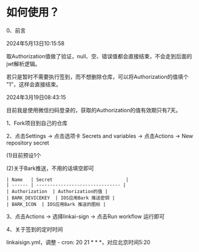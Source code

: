# 如何使用？ 

0、前言

2024年5月13日10:15:58

取Authorization值做了验证，null、空、错误值都会直接结束，不会走到后面的jwt解析逻辑。

若只是暂时不需要执行签到，而不想删除仓库，可以将Authorization的值填个 "1"，这样会直接结束。

2024年3月19日08:43:15

目前我是使用微信扫码登录的，获取的Authorization的值有效期只有7天。

1、Fork项目到自己的仓库

2、点击Settings -> 点击选项卡 Secrets and variables -> 点击Actions -> New repository secret

(1)目前预设1个

(2)关于Bark推送，不用的话填空即可


    | Name   | Secret                           |
    | ------ | ------------------------------- |
    | Authorization  | Authorization的值 |
    | BARK_DEVICEKEY  | IOS应用Bark 推送密钥 |
    | BARK_ICON  | IOS应用Bark 推送的图标 |

3、点击Actions -> 选择linkai-sign -> 点击Run workflow 运行即可

4、关于签到的定时时间

linkaisign.yml，调整 \- cron: 20 21 * * *，对应北京时间5:20
